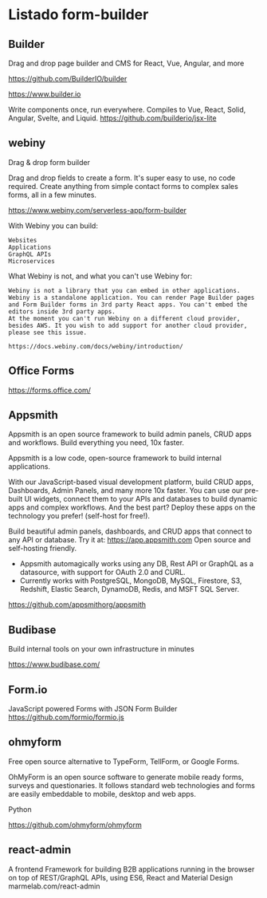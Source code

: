 # Listado form-builder

## Builder

Drag and drop page builder and CMS for React, Vue, Angular, and more 

https://github.com/BuilderIO/builder

https://www.builder.io

Write components once, run everywhere. Compiles to Vue, React, Solid, Angular, Svelte, and Liquid.
https://github.com/builderio/jsx-lite


 
## webiny

Drag & drop form builder

Drag and drop fields to create a form. It's super easy to use, no code required. Create anything from simple contact forms to complex sales forms, all in a few minutes.

https://www.webiny.com/serverless-app/form-builder


With Webiny you can build:

    Websites
    Applications
    GraphQL APIs
    Microservices

What Webiny is not, and what you can't use Webiny for:

    Webiny is not a library that you can embed in other applications. Webiny is a standalone application. You can render Page Builder pages and Form Builder forms in 3rd party React apps. You can't embed the editors inside 3rd party apps.
    At the moment you can't run Webiny on a different cloud provider, besides AWS. It you wish to add support for another cloud provider, please see this issue.

    https://docs.webiny.com/docs/webiny/introduction/


## Office Forms

https://forms.office.com/

## Appsmith

Appsmith is an open source framework to build admin panels, CRUD apps and workflows. Build everything you need, 10x faster.

Appsmith is a low code, open-source framework to build internal applications.

With our JavaScript-based visual development platform, build CRUD apps, Dashboards, Admin Panels, and many more 10x faster.
You can use our pre-built UI widgets, connect them to your APIs and databases to build dynamic apps and complex workflows. And the best part? Deploy these apps on the technology you prefer! (self-host for free!).


Build beautiful admin panels, dashboards, and CRUD apps that connect to any API or database. Try it at: https://app.appsmith.com Open source and self-hosting friendly. 
- Appsmith automagically works using any DB, Rest API or GraphQL as a datasource, with support for OAuth 2.0 and CURL.
- Currently works with PostgreSQL, MongoDB, MySQL, Firestore, S3, Redshift, Elastic Search, DynamoDB, Redis, and MSFT SQL Server.

https://github.com/appsmithorg/appsmith


## Budibase 

Build internal tools on your own infrastructure in minutes

https://www.budibase.com/

## Form.io

JavaScript powered Forms with JSON Form Builder 
https://github.com/formio/formio.js

## ohmyform

Free open source alternative to TypeForm, TellForm, or Google Forms.

OhMyForm is an open source software to generate mobile ready forms, surveys and questionaries. It follows standard web technologies and forms are easily embeddable to mobile, desktop and web apps.

Python

https://github.com/ohmyform/ohmyform
 
## react-admin

 A frontend Framework for building B2B applications running in the browser on top of REST/GraphQL APIs, using ES6, React and Material Design
marmelab.com/react-admin 
